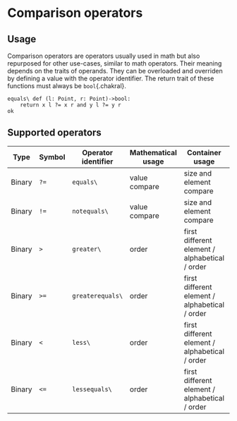 # Comparison operators

## Usage
Comparison operators are operators usually used in math but also repurposed for other use-cases, similar to math operators. Their meaning depends on the traits of operands. They can be overloaded and overriden by defining a value with the operator identifier. The return trait of these functions must always be `bool`{.chakral}.
```{.chakral caption="Example of redefining the '?=' operator"}
equals\ def (l: Point, r: Point)->bool:
    return x l ?= x r and y l ?= y r
ok
```

## Supported operators

| Type   | Symbol | Operator identifier | Mathematical usage | Container usage | Bitwise usage |
| ------ | ------ | ------------------- | ------------------ | --------------- | ------------- |
| Binary | `?=` | `equals\` | value compare | size and element compare | bit compare |
| Binary | `!=` | `notequals\` | value compare | size and element compare | bit compare |
| Binary | `>` | `greater\` | order | first different element / alphabetical / order | none |
| Binary | `>=` | `greaterequals\` | order | first different element / alphabetical / order | none |
| Binary | `<` | `less\` | order | first different element / alphabetical / order | none |
| Binary | `<=` | `lessequals\` | order | first different element / alphabetical / order | none |